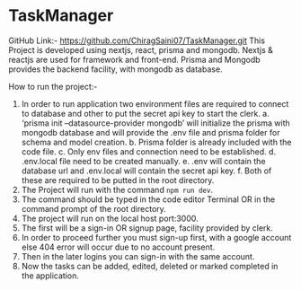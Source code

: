 # TaskManager
GitHub Link:- https://github.com/ChiragSaini07/TaskManager.git
This Project is developed using nextjs, react, prisma and mongodb.
Nextjs & reactjs are used for framework and front-end.
Prisma and Mongodb provides the backend facility, with mongodb as database.

How to run the project:-
1.	In order to run application two environment files are required to connect to database and 
other to put the secret api key to start the clerk.
a.	‘prisma init –datasource-provider mongodb’  will initialize the prisma with mongodb database and will provide the .env file and prisma folder for schema and model creation.
b.	Prisma folder is already included with the code file.
c.	Only env files and connection need to be established.
d.	.env.local file need to be created manually.
e.	.env will contain the database url and .env.local will contain the secret api key.
f.	Both of these are required to be putted in the root directory.
2.	The Project will run with the command `npm run dev`.
3.	The command should be typed in the code editor Terminal OR in the command prompt of 
the root directory.
4.	The project will run on the local host port:3000.
5.	The first will be a sign-in OR signup page, facility provided by clerk.
6.	In order to proceed further you must sign-up first, with a google account else 404 error 
will occur due to no account present.
7.	Then in the later logins you can sign-in with the same account.
8.	Now the tasks can be added, edited, deleted or marked completed in the application.

